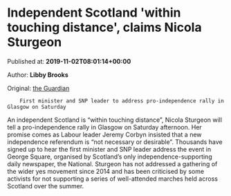 
# Independent Scotland 'within touching distance', claims Nicola Sturgeon

Published at: **2019-11-02T08:01:14+00:00**

Author: **Libby Brooks**

Original: [the Guardian](https://www.theguardian.com/uk-news/2019/nov/02/independent-scotland-within-touching-distance-claims-nicola-sturgeon)


        First minister and SNP leader to address pro-independence rally in Glasgow on Saturday
      
An independent Scotland is “within touching distance”, Nicola Sturgeon will tell a pro-independence rally in Glasgow on Saturday afternoon.
Her promise comes as Labour leader Jeremy Corbyn insisted that a new independence referendum is “not necessary or desirable”.
Thousands have signed up to hear the first minister and SNP leader address the event in George Square, organised by Scotland’s only independence-supporting daily newspaper, the National.
Sturgeon has not addressed a gathering of the wider yes movement since 2014 and has been criticised by some activists for not supporting a series of well-attended marches held across Scotland over the summer.
